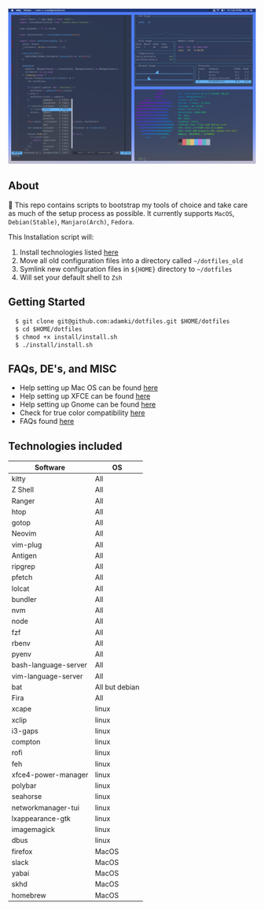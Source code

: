 ![Screenshot](desktop.png)

## About
👋 This repo contains scripts to bootstrap my tools of choice and take care as much of the setup process as possible.  It currently supports `MacOS`, `Debian(Stable)`, `Manjaro(Arch)`, `Fedora`.


This Installation script will:

  1. Install technologies listed [here](#technologies-included)
  2. Move all old configuration files into a directory called `~/dotfiles_old`
  3. Symlink new configuration files in `${HOME}` directory to `~/dotfiles`
  4. Will set your default shell to `Zsh`

## Getting Started
  ```
    $ git clone git@github.com:adamki/dotfiles.git $HOME/dotfiles
    $ cd $HOME/dotfiles
    $ chmod +x install/install.sh
    $ ./install/install.sh
  ```

## FAQs, DE's, and MISC
* Help setting up Mac OS can be found [here](/docs/MACOS.md)
* Help setting up XFCE can be found [here](/docs/XFCE.md)
* Help setting up Gnome can be found [here](/docs/gnome.md)
* Check for true color compatibility [here](/docs/true-colors.md)
* FAQs found [here]('./docs/FAQ.md')

## Technologies included

| Software                 |    OS                     |
|--------------------------|---------------------------|
| kitty                    |    All                    |
| Z Shell                  |    All                    |
| Ranger                   |    All                    |
| htop                     |    All                    |
| gotop                    |    All                    |
| Neovim                   |    All                    |
| vim-plug                 |    All                    |
| Antigen                  |    All                    |
| ripgrep                  |    All                    |
| pfetch                   |    All                    |
| lolcat                   |    All                    |
| bundler                  |    All                    |
| nvm                      |    All                    |
| node                     |    All                    |
| fzf                      |    All                    |
| rbenv                    |    All                    |
| pyenv                    |    All                    |
| bash-language-server     |    All                    |
| vim-language-server      |    All                    |
| bat                      |    All but debian         |
| Fira                     |    All                    |
| xcape                    |    linux                  |
| xclip                    |    linux                  |
| i3-gaps                  |    linux                  |
| compton                  |    linux                  |
| rofi                     |    linux                  |
| feh                      |    linux                  |
| xfce4-power-manager      |    linux                  |
| polybar                  |    linux                  |
| seahorse                 |    linux                  |
| networkmanager-tui       |    linux                  |
| lxappearance-gtk         |    linux                  |
| imagemagick              |    linux                  |
| dbus                     |    linux                  |
| firefox                  |    MacOS                  |
| slack                    |    MacOS                  |
| yabai                    |    MacOS                  |
| skhd                     |    MacOS                  |
| homebrew                 |    MacOS                  |
